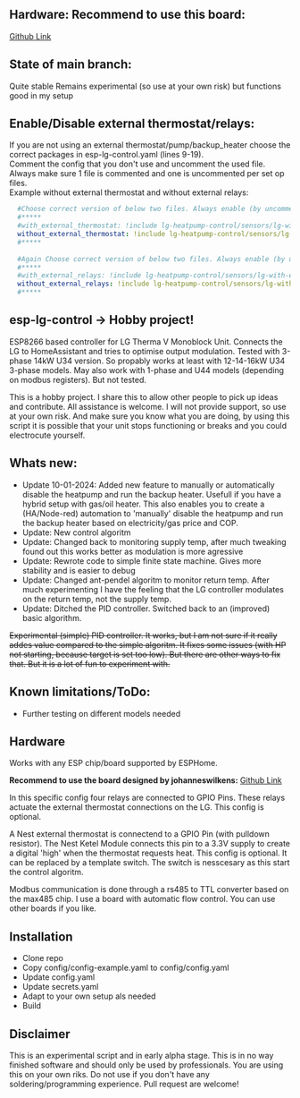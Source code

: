 ## Hardware: Recommend to use this board:
[Github Link](https://github.com/johanneswilkens/Heat-Pump-Controller-PCB)

## State of main branch: 
Quite stable
Remains experimental (so use at your own risk) but functions good in my setup

## Enable/Disable external thermostat/relays:
If you are not using an external thermostat/pump/backup_heater choose the correct packages in esp-lg-control.yaml (lines 9-19).  
Comment the config that you don't use and uncomment the used file. Always make sure 1 file is commented and one is uncommented per set op files.  
Example without external thermostat and without external relays:  

```yaml
  #Choose correct version of below two files. Always enable (by uncommenting) only one of the two
  #*****
  #with_external_thermostat: !include lg-heatpump-control/sensors/lg-with-external-thermostat.yaml
  without_external_thermostat: !include lg-heatpump-control/sensors/lg-without-external-thermostat.yaml
  #*****
  
  #Again Choose correct version of below two files. Always enable (by uncommenting) only one of the two
  #*****
  #with_external_relays: !include lg-heatpump-control/sensors/lg-with-external-relays.yaml 
  without_external_relays: !include lg-heatpump-control/sensors/lg-without-external-relays.yaml 
  #*****
```

## esp-lg-control -> Hobby project!
ESP8266 based controller for LG Therma V Monoblock Unit.
Connects the LG to HomeAssistant and tries to optimise output modulation.
Tested with 3-phase 14kW U34 version. So propably works at least with 12-14-16kW U34 3-phase models. May also work with 1-phase and U44 models (depending on modbus registers). But not tested.

This is a hobby project. I share this to allow other people to pick up ideas and contribute. All assistance is welcome. I will not provide support, so use at your own risk. And make sure you know what you are doing, by using this script it is possible that your unit stops functioning or breaks and you could electrocute yourself.

## Whats new:
* Update 10-01-2024: Added new feature to manually or automatically disable the heatpump and run the backup heater. Usefull if you have a hybrid setup with gas/oil heater. This also enables you to create a (HA/Node-red) automation to 'manually' disable the heatpump and run the backup heater based on electricity/gas price and COP.
* Update: New control algoritm
* Update: Changed back to monitoring supply temp, after much tweaking found out this works better as modulation is more agressive
* Update: Rewrote code to simple finite state machine. Gives more stability and is easier to debug
* Update: Changed ant-pendel algoritm to monitor return temp. After much experimenting I have the feeling that the LG controller modulates on the return temp, not the supply temp.
* Update: Ditched the PID controller. Switched back to an (improved) basic algorithm.

~~Experimental (simple) PID controller. It works, but I am not sure if it really addes value compared to the simple algoritm. It fixes some issues (with HP not starting, because target is set too low). But there are other ways to fix that.
But it is a lot of fun to experiment with.~~

## Known limitations/ToDo:
* Further testing on different models needed

## Hardware
Works with any ESP chip/board supported by ESPHome.

**Recommend to use the board designed by johanneswilkens:** [Github Link](https://github.com/johanneswilkens/Heat-Pump-Controller-PCB)

In this specific config four relays are connected to GPIO Pins. These relays actuate the external thermostat connections on the LG. This config is optional.

A Nest external thermostat is connectend to a GPIO Pin (with pulldown resistor). The Nest Ketel Module connects this pin to a 3.3V supply to create a digital 'high' when the thermostat requests heat. This config is optional. It can be replaced by a template switch. The switch is nesscesary as this start the control algoritm.

Modbus communication is done through a rs485 to TTL converter based on the max485 chip. I use a board with automatic flow control. You can use other boards if you like. 

## Installation
* Clone repo
* Copy config/config-example.yaml to config/config.yaml
* Update config.yaml
* Update secrets.yaml
* Adapt to your own setup als needed
* Build

## Disclaimer
This is an experimental script and in early alpha stage. This is in no way finished software and should only be used by professionals. You are using this on your own riks. Do not use if you don't have any soldering/programming experience. Pull request are welcome! 
